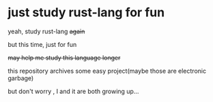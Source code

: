 # just study rust-lang for fun

yeah, study rust-lang ~~again~~

but this time, just for fun

~~may help me study this language longer~~


this repository archives some easy project(maybe those are electronic garbage)

but don't worry , I and it are both growing up...